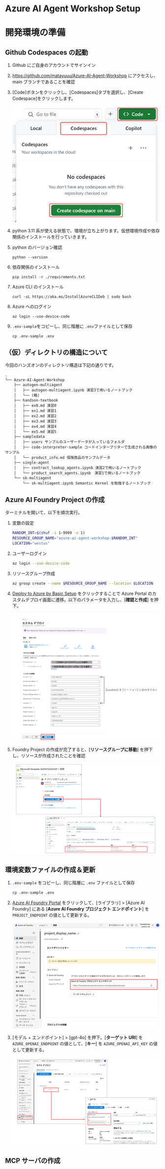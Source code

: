 # Azure AI Agent Workshop Setup
# 開発環境の準備
## Github Codespaces の起動
1. Github にご自身のアカウントでサインイン

2. https://github.com/matayuuu/Azure-AI-Agent-Workshop にアクセスし、main ブランチであることを確認

3. [Code]ボタンをクリックし、[Codespaces]タブを選択し、[Create Codespace]をクリックします。

    ![alt text](./images/image-00-01.png)

4. python 3.11 系が使える状態で、環境が立ち上がります。仮想環境作成や依存関係のインストールを行っていきます。

5. python のバージョン確認
    ```
    python --version
    ```

6. 依存関係のインストール
    ```
    pip install -r ./requirements.txt
    ```

7. Azure CLI のインストール
    ```
    curl -sL https://aka.ms/InstallAzureCLIDeb | sudo bash
    ```

8. Azure へのログイン
    ```
    az login --use-device-code
    ```

9. `.env-sample`をコピーし、同じ階層に `.env`ファイルとして保存
    ```
    cp .env-sample .env
    ```




## （仮）ディレクトリの構造について
今回のハンズオンのディレクトリ構造は下記の通りです。
```
.
└── Azure-AI-Agent-Workshop
    ├── autogen-multiagent
    │   ├── autogen-multiagent.ipynb 演習3で用いるノートブック
    │   └── (略)
    ├── handson-textbook
    │   ├── ex0.md 演習0
    │   ├── ex1.md 演習1
    │   ├── ex2.md 演習2
    │   ├── ex3.md 演習3
    │   ├── ex4.md 演習4
    │   └── ex5.md 演習5
    ├── sampledata
    │   ├── users サンプルのユーザーデータが入っているフォルダ
    │   ├── code-interpreter-sample コードインタープリターで生成される画像のサンプル
    │   └── product_info.md 保険商品のサンプルデータ
    ├── single-agent
    │   ├── contract_lookup_agents.ipynb 演習2で用いるノートブック
    │   └── product_search_agents.ipynb　演習1で用いるノートブック
    └── sk-multiagent
        └── sk-multiagent.ipynb Semantic Kernel を勉強するノートブック
```

## Azure AI Foundry Project の作成
ターミナルを開いて、以下を順次実行。
1. 変数の設定
    ```sh
    RANDOM_INT=$(shuf -i 1-9999 -n 1)
    RESOURCE_GROUP_NAME="azure-ai-agent-workshop-$RANDOM_INT"
    LOCATION="westus"
    ```

2. ユーザーログイン
    ```sh
    az login --use-device-code
    ```

3. リソースグループ作成
    ```sh
    az group create --name $RESOURCE_GROUP_NAME --location $LOCATION
    ```

4. [Deploy to Azure by Basic Setup](https://portal.azure.com/#create/Microsoft.Template/uri/https%3A%2F%2Fraw.githubusercontent.com%2Fazure-ai-foundry%2Ffoundry-samples%2Frefs%2Fheads%2Fmain%2Fsamples%2Fmicrosoft%2Finfrastructure-setup%2F40-basic-agent-setup%2Fbasic-setup.json) をクリックすることで Azure Portal のカスタムデプロイ画面に遷移。以下のパラメータを入力し、[**確認と作成**] を押下。


    ![alt text](./images/image-00-02.png)

5. Foundry Project の作成が完了すると、[**リソースグループに移動**] を押下し、リソースが作成されたことを確認

    ![alt text](./images/image-00-03.png)


## 環境変数ファイルの作成＆更新
1. `.env-sample` をコピーし、同じ階層に `.env` ファイルとして保存
    ```sh
    cp .env-sample .env
    ```

2. [Azure AI Foundry Portal](https://ai.azure.com/?cid=learnDocs) をクリックして、[ライブラリ] > [Azure AI Foundry] にある [**Azure AI Foundry プロジェクト エンドポイント**] を `PROJECT_ENDPOINT` の値として更新する。

    ![alt text](./images/image-00-04.png)

3. [モデル + エンドポイント] > [gpt-4o] を押下。[**ターゲット URI**] を `AZURE_OPENAI_ENDPOINT` の値として、[**キー**] を `AZURE_OPENAI_API_KEY` の値として更新する。

    ![alt text](./images/image-00-05.png)

## MCP サーバの作成
